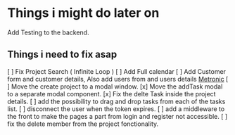 # Things i might do later on

Add Testing to the backend.

## Things i need to fix asap

[ ] Fix Project Search ( Infinite Loop )
[ ] Add Full calendar
[ ] Add Customer form and customer details, Also add users from and users details [Metronic](https://preview.keenthemes.com/metronic8/demo1/apps/ecommerce/customers/details.html)
[ ] Move the create project to a modal window.
[x] Move the addTask modal to a separate modal component.
[x] Fix the delte Task inside the project details.
[ ] add the possibility to drag and drop tasks from each of the tasks list.
[ ] disconnect the user when the token expires.
[ ] add a middleware to the front to make the pages a part from login and register not accessible.
[ ] fix the delete member from the project fonctionality.
